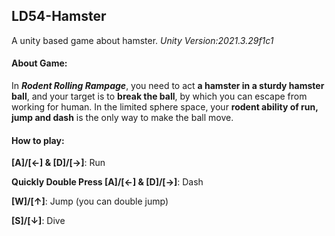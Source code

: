 ## LD54-Hamster
A unity based game about hamster.
*Unity Version:2021.3.29f1c1*

#### About Game:

In ***Rodent Rolling Rampage***, you need to act **a hamster in a sturdy hamster ball**, and your target is to **break the ball**, by which you can escape from working for human. In the limited sphere space, your **rodent ability of run, jump and dash** is the only way to make the ball move. 

#### How to play:

**[A]/[←] & [D]/[→]**: Run

**Quickly Double Press [A]/[←] & [D]/[→]**: Dash

**[W]/[↑]**: Jump (you can double jump)

**[S]/[↓]**: Dive
